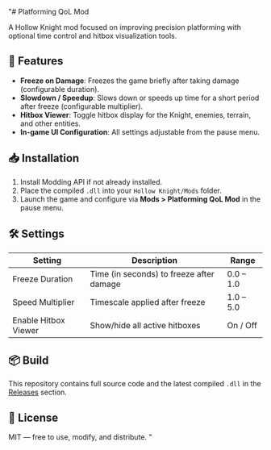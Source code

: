 "# Platforming QoL Mod

A Hollow Knight mod focused on improving precision platforming with optional time control and hitbox visualization tools.

## 🔧 Features

- **Freeze on Damage**: Freezes the game briefly after taking damage (configurable duration).
- **Slowdown / Speedup**: Slows down or speeds up time for a short period after freeze (configurable multiplier).
- **Hitbox Viewer**: Toggle hitbox display for the Knight, enemies, terrain, and other entities.
- **In-game UI Configuration**: All settings adjustable from the pause menu.

## 📥 Installation

1. Install Modding API if not already installed.
2. Place the compiled `.dll` into your `Hollow Knight/Mods` folder.
3. Launch the game and configure via **Mods > Platforming QoL Mod** in the pause menu.

## 🛠 Settings

| Setting                  | Description                                 | Range         |
|--------------------------|---------------------------------------------|---------------|
| Freeze Duration          | Time (in seconds) to freeze after damage    | 0.0 – 1.0     |
| Speed Multiplier         | Timescale applied after freeze              | 1.0 – 5.0     |
| Enable Hitbox Viewer     | Show/hide all active hitboxes               | On / Off      |

## 📦 Build

This repository contains full source code and the latest compiled `.dll` in the [Releases](https://github.com/Ishmael-GameDev/Platforming-QoL-mod/releases) section.

## 📃 License

MIT — free to use, modify, and distribute.
" 
